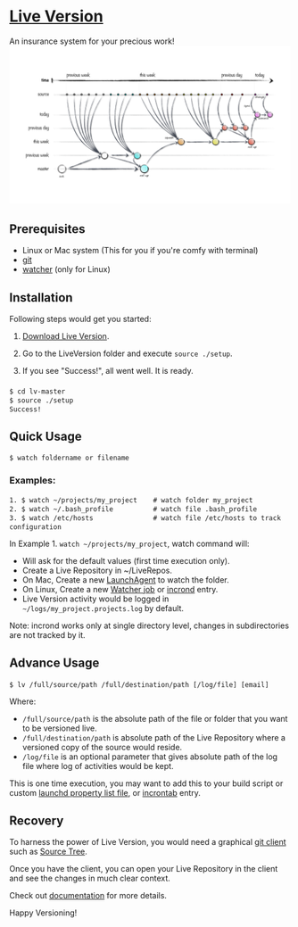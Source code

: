 # [Live Version](http://anupam-arohi.github.io/lv/)

An insurance system for your precious work!
![](images/lv-overview.png)

## Prerequisites 
- Linux or Mac system (This for you if you're comfy with terminal)
- [git](http://goo.gl/8O8hz)
- [watcher](https://github.com/gregghz/Watcher) (only for Linux)

## Installation

Following steps would get you started:

1. [Download Live Version][dnld].

2. Go to the LiveVersion folder and execute `source ./setup`.

3. If you see "Success!", all went well. It is ready.

####

    $ cd lv-master 
    $ source ./setup
    Success!

## Quick Usage

    $ watch foldername or filename

### Examples:

    1. $ watch ~/projects/my_project    # watch folder my_project
    2. $ watch ~/.bash_profile          # watch file .bash_profile
    3. $ watch /etc/hosts               # watch file /etc/hosts to track configuration

In Example 1. `watch ~/projects/my_project`, watch command will:

- Will ask for the default values (first time execution only).
- Create a Live Repository in ~/LiveRepos.
- On Mac, Create a new [LaunchAgent](http://goo.gl/FLeqgu) to watch the folder.
- On Linux, Create a new [Watcher job](http://goo.gl/5edOBt) or [incrond](http://goo.gl/B2ZAfE) entry. 
- Live Version activity would be logged in `~/logs/my_project.projects.log` by default.

Note: incrond works only at single directory level, changes in subdirectories are not tracked by it.

## Advance Usage


    $ lv /full/source/path /full/destination/path [/log/file] [email]

Where:

- `/full/source/path` is the absolute path of the file or folder that you want to be versioned live.
- `/full/destination/path` is absolute path of the Live Repository where a versioned copy of the source would reside.
- `/log/file` is an optional parameter that gives absolute path of the log file where log of activities would be kept.

This is one time execution, you may want to add this to your build script or custom [launchd property list file](http://goo.gl/8KeHBU), or [incrontab](http://goo.gl/B2ZAfE) entry.


## Recovery

To harness the power of Live Version, you would need a graphical [git client](http://git-scm.com/downloads/guis) such as [Source Tree](http://www.sourcetreeapp.com/).

Once you have the client, you can open your Live Repository in the client and see the changes in much clear context.

Check out [documentation][recovery] for more details.

Happy Versioning!

[dnld]: https://github.com/anupam-arohi/lv/archive/master.zip 
[recovery]: http://anupam-arohi.github.io/lv/documentation/Recovery/ 
[home]: http://anupam-arohi.com/lv 


